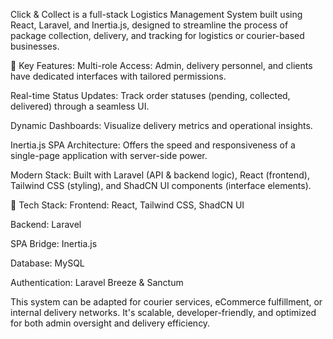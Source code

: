 Click & Collect is a full-stack Logistics Management System built using React, Laravel, and Inertia.js, designed to streamline the process of package collection, delivery, and tracking for logistics or courier-based businesses.

🚀 Key Features:
Multi-role Access: Admin, delivery personnel, and clients have dedicated interfaces with tailored permissions.

Real-time Status Updates: Track order statuses (pending, collected, delivered) through a seamless UI.

Dynamic Dashboards: Visualize delivery metrics and operational insights.

Inertia.js SPA Architecture: Offers the speed and responsiveness of a single-page application with server-side power.

Modern Stack: Built with Laravel (API & backend logic), React (frontend), Tailwind CSS (styling), and ShadCN UI components (interface elements).

🔧 Tech Stack:
Frontend: React, Tailwind CSS, ShadCN UI

Backend: Laravel

SPA Bridge: Inertia.js

Database: MySQL

Authentication: Laravel Breeze & Sanctum

This system can be adapted for courier services, eCommerce fulfillment, or internal delivery networks. It's scalable, developer-friendly, and optimized for both admin oversight and delivery efficiency.

